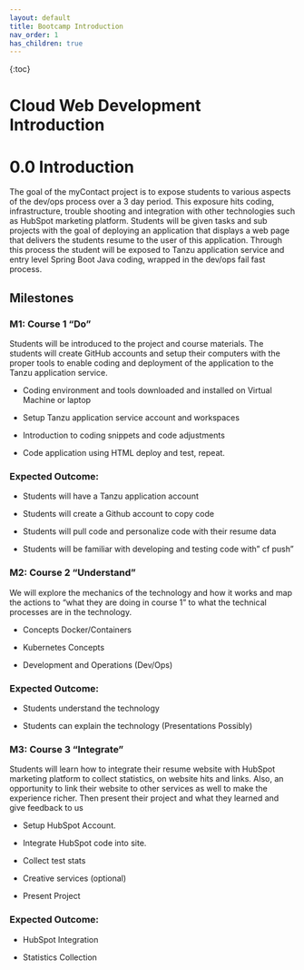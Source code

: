 ```yaml
---
layout: default
title: Bootcamp Introduction
nav_order: 1
has_children: true
---
```

{:toc}

# Cloud Web Development Introduction
# 0.0 Introduction
The goal of the myContact project is to expose students to various aspects of the dev/ops process over a 3 day period. This exposure hits coding, infrastructure, trouble shooting and integration with other technologies such as HubSpot marketing platform. Students will be given tasks and sub projects with the goal of deploying an application that displays a web page that delivers the students resume to the user of this application. Through this process the student will be exposed to Tanzu application service and entry level Spring Boot Java coding, wrapped in the dev/ops fail fast process. 

## Milestones 

### M1: Course 1 “Do”  

Students will be introduced to the project and course materials.  The students will create GitHub accounts and setup their computers with the proper tools to enable coding and deployment of the application to the Tanzu application service.  

- Coding environment and tools downloaded and installed on Virtual Machine or laptop 

- Setup Tanzu application service account and workspaces 

- Introduction to coding snippets and code adjustments 

- Code application using HTML deploy and test, repeat. 

 
### Expected Outcome: 

- Students will have a Tanzu application account 

- Students will create a Github account to copy code 

- Students will pull code and personalize code with their resume data 

- Students will be familiar with developing and testing code with” cf push” 

### M2: Course 2 “Understand” 

We will explore the mechanics of the technology and how it works and map the actions to “what they are doing in course 1” to what the technical processes are in the technology. 

- Concepts Docker/Containers 

- Kubernetes Concepts  

- Development and Operations (Dev/Ops)  
 

### Expected Outcome: 

- Students understand the technology  

- Students can explain the technology (Presentations Possibly)  

### M3: Course 3 “Integrate” 

Students will learn how to integrate their resume website with HubSpot marketing platform to collect statistics, on website hits and links. Also, an opportunity to link their website to other services as well to make the experience richer. Then present their project and what they learned and give feedback to us 

- Setup HubSpot Account.  

- Integrate HubSpot code into site.  

- Collect test stats 

- Creative services (optional)  

- Present Project 

### Expected Outcome: 

- HubSpot Integration  

- Statistics Collection 
